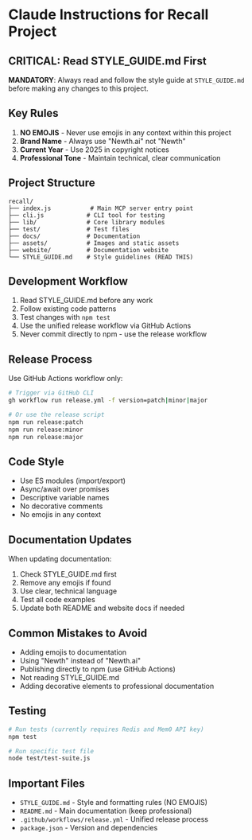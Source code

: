 # Claude Instructions for Recall Project

## CRITICAL: Read STYLE_GUIDE.md First

**MANDATORY**: Always read and follow the style guide at `STYLE_GUIDE.md` before making any changes to this project.

## Key Rules

1. **NO EMOJIS** - Never use emojis in any context within this project
2. **Brand Name** - Always use "Newth.ai" not "Newth"
3. **Current Year** - Use 2025 in copyright notices
4. **Professional Tone** - Maintain technical, clear communication

## Project Structure

```
recall/
├── index.js           # Main MCP server entry point
├── cli.js            # CLI tool for testing
├── lib/              # Core library modules
├── test/             # Test files
├── docs/             # Documentation
├── assets/           # Images and static assets
├── website/          # Documentation website
└── STYLE_GUIDE.md    # Style guidelines (READ THIS)
```

## Development Workflow

1. Read STYLE_GUIDE.md before any work
2. Follow existing code patterns
3. Test changes with `npm test`
4. Use the unified release workflow via GitHub Actions
5. Never commit directly to npm - use the release workflow

## Release Process

Use GitHub Actions workflow only:
```bash
# Trigger via GitHub CLI
gh workflow run release.yml -f version=patch|minor|major

# Or use the release script
npm run release:patch
npm run release:minor
npm run release:major
```

## Code Style

- Use ES modules (import/export)
- Async/await over promises
- Descriptive variable names
- No decorative comments
- No emojis in any context

## Documentation Updates

When updating documentation:
1. Check STYLE_GUIDE.md first
2. Remove any emojis if found
3. Use clear, technical language
4. Test all code examples
5. Update both README and website docs if needed

## Common Mistakes to Avoid

- Adding emojis to documentation
- Using "Newth" instead of "Newth.ai"
- Publishing directly to npm (use GitHub Actions)
- Not reading STYLE_GUIDE.md
- Adding decorative elements to professional documentation

## Testing

```bash
# Run tests (currently requires Redis and Mem0 API key)
npm test

# Run specific test file
node test/test-suite.js
```

## Important Files

- `STYLE_GUIDE.md` - Style and formatting rules (NO EMOJIS)
- `README.md` - Main documentation (keep professional)
- `.github/workflows/release.yml` - Unified release process
- `package.json` - Version and dependencies